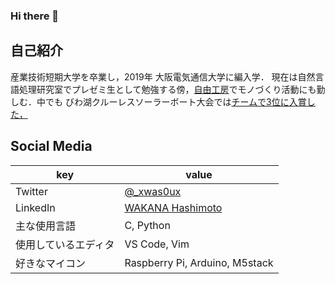 ### Hi there 👋

## 自己紹介

産業技術短期大学を卒業し，2019年 大阪電気通信大学に編入学．
現在は自然言語処理研究室でプレゼミ生として勉強する傍，[自由工房](https://jiyukobo-oecu.jp/)でモノづくり活動にも勤しむ．中でも びわ湖クルーレスソーラーボート大会では[チームで3位に入賞した，](https://www.osakac.ac.jp/news/2019/1880)


## Social Media

|  key  |  value  |
| ---- | ---- |
| Twitter | [@_xwas0ux](https://twitter.com/_xwas0ux) |
| LinkedIn | [WAKANA Hashimoto](https://www.linkedin.com/in/wakana-hashimoto-805a0a197/) |
| 主な使用言語 | C, Python |  
| 使用しているエディタ | VS Code, Vim |
| 好きなマイコン | Raspberry Pi, Arduino, M5stack |


<!--
**xwasoux/xwasoux** is a ✨ _special_ ✨ repository because its `README.md` (this file) appears on your GitHub profile.



Here are some ideas to get you started:

- 🔭 I’m currently working on ...
- 🌱 I’m currently learning ...
- 👯 I’m looking to collaborate on ...
- 🤔 I’m looking for help with ...
- 💬 Ask me about ...
- 📫 How to reach me: ...
- 😄 Pronouns: ...
- ⚡ Fun fact: ...
-->
